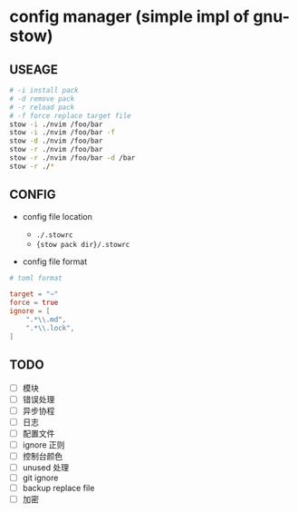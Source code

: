 # config manager (simple impl of gnu-stow)

## USEAGE

```sh
# -i install pack
# -d remove pack
# -r reload pack
# -f force replace target file
stow -i ./nvim /foo/bar
stow -i ./nvim /foo/bar -f
stow -d ./nvim /foo/bar
stow -r ./nvim /foo/bar
stow -r ./nvim /foo/bar -d /bar
stow -r ./*
```

## CONFIG

- config file location

    - `./.stowrc`
    - `{stow pack dir}/.stowrc`

- config file format

```toml
# toml format

target = "~"
force = true
ignore = [
    ".*\\.md",
    ".*\\.lock",
]
```

## TODO

- [ ] 模块
- [ ] 错误处理
- [ ] 异步协程
- [ ] 日志
- [ ] 配置文件
- [ ] ignore 正则
- [ ] 控制台颜色
- [ ] unused 处理
- [ ] git ignore
- [ ] backup replace file
- [ ] 加密

